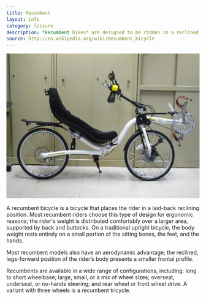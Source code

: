 ```yaml
---
title: Recumbent
layout: info
category: leisure
description: *Recumbent bikes* are designed to be ridden in a reclined position. They are more ergonomic and aerodynamic.
source: http://en.wikipedia.org/wiki/Recumbent_bicycle
---
```


![Bike photo](img/bikes/recumbent.jpg)

A recumbent bicycle is a bicycle that places the rider in a laid-back reclining position. Most recumbent riders choose this type of design for ergonomic reasons; the rider's weight is distributed comfortably over a larger area, supported by back and buttocks. On a traditional upright bicycle, the body weight rests entirely on a small portion of the sitting bones, the feet, and the hands.

Most recumbent models also have an aerodynamic advantage; the reclined, legs-forward position of the rider’s body presents a smaller frontal profile.

Recumbents are available in a wide range of configurations, including: long to short wheelbase; large, small, or a mix of wheel sizes; overseat, underseat, or no-hands steering; and rear wheel or front wheel drive. A variant with three wheels is a recumbent tricycle.